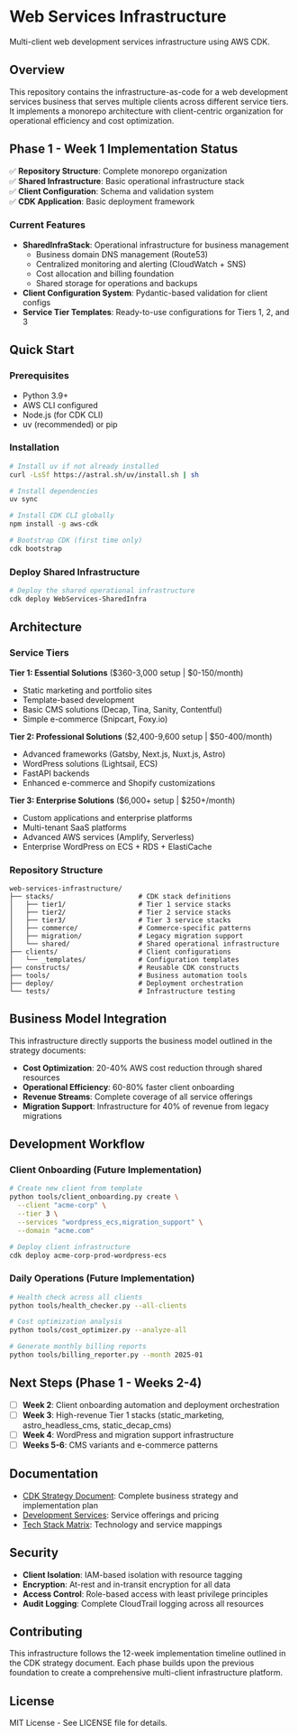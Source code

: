 # Web Services Infrastructure

Multi-client web development services infrastructure using AWS CDK.

## Overview

This repository contains the infrastructure-as-code for a web development services business that serves multiple clients across different service tiers. It implements a monorepo architecture with client-centric organization for operational efficiency and cost optimization.

## Phase 1 - Week 1 Implementation Status

✅ **Repository Structure**: Complete monorepo organization  
✅ **Shared Infrastructure**: Basic operational infrastructure stack  
✅ **Client Configuration**: Schema and validation system  
✅ **CDK Application**: Basic deployment framework  

### Current Features

- **SharedInfraStack**: Operational infrastructure for business management
  - Business domain DNS management (Route53)
  - Centralized monitoring and alerting (CloudWatch + SNS)
  - Cost allocation and billing foundation
  - Shared storage for operations and backups
- **Client Configuration System**: Pydantic-based validation for client configs
- **Service Tier Templates**: Ready-to-use configurations for Tiers 1, 2, and 3

## Quick Start

### Prerequisites

- Python 3.9+
- AWS CLI configured
- Node.js (for CDK CLI)
- uv (recommended) or pip

### Installation

```bash
# Install uv if not already installed
curl -LsSf https://astral.sh/uv/install.sh | sh

# Install dependencies
uv sync

# Install CDK CLI globally
npm install -g aws-cdk

# Bootstrap CDK (first time only)
cdk bootstrap
```

### Deploy Shared Infrastructure

```bash
# Deploy the shared operational infrastructure
cdk deploy WebServices-SharedInfra
```

## Architecture

### Service Tiers

**Tier 1: Essential Solutions** ($360-3,000 setup | $0-150/month)
- Static marketing and portfolio sites
- Template-based development
- Basic CMS solutions (Decap, Tina, Sanity, Contentful)
- Simple e-commerce (Snipcart, Foxy.io)

**Tier 2: Professional Solutions** ($2,400-9,600 setup | $50-400/month)  
- Advanced frameworks (Gatsby, Next.js, Nuxt.js, Astro)
- WordPress solutions (Lightsail, ECS)
- FastAPI backends
- Enhanced e-commerce and Shopify customizations

**Tier 3: Enterprise Solutions** ($6,000+ setup | $250+/month)
- Custom applications and enterprise platforms
- Multi-tenant SaaS platforms
- Advanced AWS services (Amplify, Serverless)
- Enterprise WordPress on ECS + RDS + ElastiCache

### Repository Structure

```
web-services-infrastructure/
├── stacks/                     # CDK stack definitions
│   ├── tier1/                  # Tier 1 service stacks
│   ├── tier2/                  # Tier 2 service stacks  
│   ├── tier3/                  # Tier 3 service stacks
│   ├── commerce/               # Commerce-specific patterns
│   ├── migration/              # Legacy migration support
│   └── shared/                 # Shared operational infrastructure
├── clients/                    # Client configurations
│   └── _templates/             # Configuration templates
├── constructs/                 # Reusable CDK constructs
├── tools/                      # Business automation tools
├── deploy/                     # Deployment orchestration
└── tests/                      # Infrastructure testing
```

## Business Model Integration

This infrastructure directly supports the business model outlined in the strategy documents:

- **Cost Optimization**: 20-40% AWS cost reduction through shared resources
- **Operational Efficiency**: 60-80% faster client onboarding  
- **Revenue Streams**: Complete coverage of all service offerings
- **Migration Support**: Infrastructure for 40% of revenue from legacy migrations

## Development Workflow

### Client Onboarding (Future Implementation)

```bash
# Create new client from template
python tools/client_onboarding.py create \
  --client "acme-corp" \
  --tier 3 \
  --services "wordpress_ecs,migration_support" \
  --domain "acme.com"

# Deploy client infrastructure
cdk deploy acme-corp-prod-wordpress-ecs
```

### Daily Operations (Future Implementation)

```bash
# Health check across all clients
python tools/health_checker.py --all-clients

# Cost optimization analysis
python tools/cost_optimizer.py --analyze-all

# Generate monthly billing reports
python tools/billing_reporter.py --month 2025-01
```

## Next Steps (Phase 1 - Weeks 2-4)

- [ ] **Week 2**: Client onboarding automation and deployment orchestration
- [ ] **Week 3**: High-revenue Tier 1 stacks (static_marketing, astro_headless_cms, static_decap_cms)
- [ ] **Week 4**: WordPress and migration support infrastructure
- [ ] **Weeks 5-6**: CMS variants and e-commerce patterns

## Documentation

- [CDK Strategy Document](../cdk-strategy.md): Complete business strategy and implementation plan
- [Development Services](../development-services.md): Service offerings and pricing
- [Tech Stack Matrix](../tech-stack-product-matrix.md): Technology and service mappings

## Security

- **Client Isolation**: IAM-based isolation with resource tagging
- **Encryption**: At-rest and in-transit encryption for all data
- **Access Control**: Role-based access with least privilege principles
- **Audit Logging**: Complete CloudTrail logging across all resources

## Contributing

This infrastructure follows the 12-week implementation timeline outlined in the CDK strategy document. Each phase builds upon the previous foundation to create a comprehensive multi-client infrastructure platform.

## License

MIT License - See LICENSE file for details.
